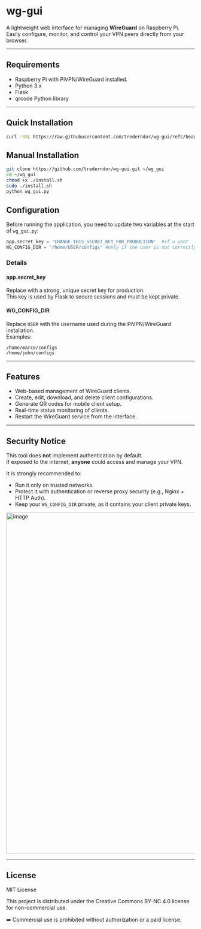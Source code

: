 # wg-gui

A lightweight web interface for managing **WireGuard** on Raspberry Pi.\
Easily configure, monitor, and control your VPN peers directly from your
browser.

------------------------------------------------------------------------

## Requirements

-   Raspberry Pi with PiVPN/WireGuard installed.
-   Python 3.x
-   Flask
-   qrcode Python library


-----------------------------------------------------------------------
## Quick Installation

```bash
curl -sSL https://raw.githubusercontent.com/trederndor/wg-gui/refs/heads/main/fastinstall.sh | bash
```
## Manual Installation
```bash
git clone https://github.com/trederndor/wg-gui.git ~/wg_gui
cd ~/wg_gui
chmod +x ./install.sh
sudo ./install.sh
python wg_gui.py
```
## Configuration

Before running the application, you need to update two variables at the
start of `wg_gui.py`:

``` python
app.secret_key = 'CHANGE_THIS_SECRET_KEY_FOR_PRODUCTION'  #if u want
WG_CONFIG_DIR = "/home/USER/configs" #only if the user is not correctly detected
```

### Details

#### app.secret_key

Replace with a strong, unique secret key for production.\
This key is used by Flask to secure sessions and must be kept private.

#### WG_CONFIG_DIR

Replace `USER` with the username used during the PiVPN/WireGuard
installation.\
Examples:

    /home/marco/configs
    /home/john/configs

------------------------------------------------------------------------

## Features

-   Web-based management of WireGuard clients.
-   Create, edit, download, and delete client configurations.
-   Generate QR codes for mobile client setup.
-   Real-time status monitoring of clients.
-   Restart the WireGuard service from the interface.



------------------------------------------------------------------------

## Security Notice

This tool does **not** implement authentication by default.\
If exposed to the internet, **anyone** could access and manage your VPN.

It is strongly recommended to:

-   Run it only on trusted networks.
-   Protect it with authentication or reverse proxy security (e.g.,
    Nginx + HTTP Auth).
-   Keep your `WG_CONFIG_DIR` private, as it contains your client
    private keys.
<img width="1902" height="911" alt="image" src="https://github.com/user-attachments/assets/5142a703-7fff-43ba-a5e9-5fb8e78a46da" />

------------------------------------------------------------------------

## License

MIT License

This project is distributed under the Creative Commons BY-NC 4.0 license for non-commercial use.

➡️ Commercial use is prohibited without authorization or a paid license.
